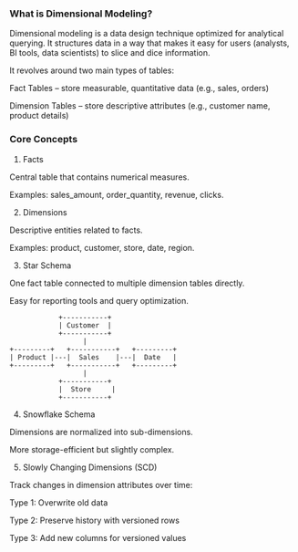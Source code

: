 ### What is Dimensional Modeling? ###

Dimensional modeling is a data design technique optimized for analytical querying. It structures data in a way that makes it easy for users (analysts, BI tools, data scientists) to slice and dice information.

It revolves around two main types of tables:

Fact Tables – store measurable, quantitative data (e.g., sales, orders)

Dimension Tables – store descriptive attributes (e.g., customer name, product details)

### Core Concepts ###

1. Facts

Central table that contains numerical measures.

Examples: sales_amount, order_quantity, revenue, clicks.


2. Dimensions

Descriptive entities related to facts.

Examples: product, customer, store, date, region.


3. Star Schema

One fact table connected to multiple dimension tables directly.

Easy for reporting tools and query optimization.

```
            +-----------+
            | Customer  |
            +-----------+
                  |
+---------+   +-----------+   +---------+
| Product |---|  Sales    |---|  Date   |
+---------+   +-----------+   +---------+
                  |
            +-----------+
            |  Store     |
            +-----------+
```

4. Snowflake Schema

Dimensions are normalized into sub-dimensions.

More storage-efficient but slightly complex.

5. Slowly Changing Dimensions (SCD)

Track changes in dimension attributes over time:

Type 1: Overwrite old data

Type 2: Preserve history with versioned rows

Type 3: Add new columns for versioned values
